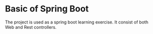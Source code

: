 # Basic of Spring Boot
The project is used as a spring boot learning exercise. It consist of both Web and Rest controllers. 
